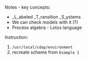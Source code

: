 Notes - key concepts:
  - _L_abeled _T_ransition _S_ystems
  - We can check models with it (?)
  - Process algebra - Lotos language

Instruction:
  1. `/usr/local/cdap/environment`
  2. recreate scheme from `Example 1`
